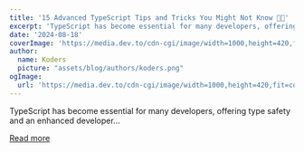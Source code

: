 ```yaml
---
title: '15 Advanced TypeScript Tips and Tricks You Might Not Know 🤔💡'
excerpt: 'TypeScript has become essential for many developers, offering type safety and an enhanced developer...'
date: '2024-08-18'
coverImage: 'https://media.dev.to/cdn-cgi/image/width=1000,height=420,fit=cover,gravity=auto,format=auto/https%3A%2F%2Fdev-to-uploads.s3.amazonaws.com%2Fuploads%2Farticles%2F1up0koxetiumx3h58tl4.png'
author:
  name: Koders
  picture: "assets/blog/authors/koders.png"
ogImage:
  url: 'https://media.dev.to/cdn-cgi/image/width=1000,height=420,fit=cover,gravity=auto,format=auto/https%3A%2F%2Fdev-to-uploads.s3.amazonaws.com%2Fuploads%2Farticles%2F1up0koxetiumx3h58tl4.png'
---
```


TypeScript has become essential for many developers, offering type safety and an enhanced developer...

[Read more](https://dev.to/mattlewandowski93/15-advanced-typescript-tips-and-tricks-you-might-not-know-12kk)
